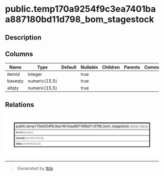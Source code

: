 # public.temp170a9254f9c3ea7401baa887180bd11d798_bom_stagestock

## Description

## Columns

| Name | Type | Default | Nullable | Children | Parents | Comment |
| ---- | ---- | ------- | -------- | -------- | ------- | ------- |
| itemid | integer |  | true |  |  |  |
| baseqty | numeric(15,5) |  | true |  |  |  |
| altqty | numeric(15,5) |  | true |  |  |  |

## Relations

![er](public.temp170a9254f9c3ea7401baa887180bd11d798_bom_stagestock.svg)

---

> Generated by [tbls](https://github.com/k1LoW/tbls)
